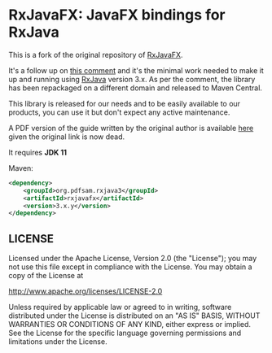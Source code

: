 # RxJavaFX: JavaFX bindings for RxJava

This is a fork of the original repository of [RxJavaFX](https://github.com/ReactiveX/RxJavaFX).

It's a follow up on [this comment](https://github.com/ReactiveX/RxJavaFX/pull/94#issuecomment-908499509) and it's the minimal work needed to make it up and running using [RxJava](https://github.com/ReactiveX/RxJava) version 3.x. As per the comment, the library has been repackaged on a different domain and released to Maven Central.

This library is released for our needs and to be easily available to our products, you can use it but don't expect any active maintenance.

A PDF version of the guide written by the original author is available [here](src/docs/rxjavafx-guide.pdf) given the original link is now dead.

It requires **JDK 11**

Maven:

```xml
<dependency>
    <groupId>org.pdfsam.rxjava3</groupId>
    <artifactId>rxjavafx</artifactId>
    <version>3.x.y</version>
</dependency>
```
 
## LICENSE

Licensed under the Apache License, Version 2.0 (the "License");
you may not use this file except in compliance with the License.
You may obtain a copy of the License at

<http://www.apache.org/licenses/LICENSE-2.0>

Unless required by applicable law or agreed to in writing, software
distributed under the License is distributed on an "AS IS" BASIS,
WITHOUT WARRANTIES OR CONDITIONS OF ANY KIND, either express or implied.
See the License for the specific language governing permissions and
limitations under the License.
